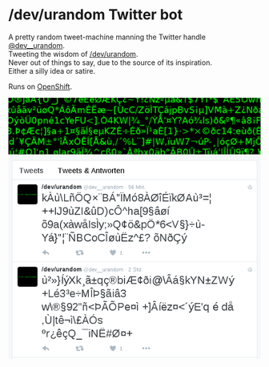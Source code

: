 # /dev/urandom Twitter bot
A pretty random tweet-machine manning the Twitter handle [@dev__urandom](https://twitter.com/dev__urandom).  
Tweeting the wisdom of [/dev/urandom](http://linux.die.net/man/4/urandom).  
Never out of things to say, due to the source of its inspiration.  
Either a silly idea or satire.

Runs on [OpenShift](https://www.openshift.com/).

![Screenshot](screenshot.png)
